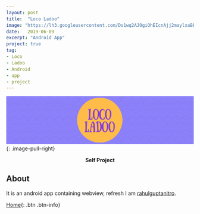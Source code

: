 ```yaml
---
layout: post
title:  "Loco Ladoo"
image: "https://lh3.googleusercontent.com/Ds1wq2AJOgiOhEIcnAjj2maylxaBB0hRlx7PHOa512ZYFpmKTxESkIBTQ2r4exyG5Q=s180-rw"
date:   2019-06-09
excerpt: "Android App"
project: true
tag:
- Loco
- Ladoo
- Android
- app
- project
---
```


![project 1](locoladoo.png)
{: .image-pull-right}

<center><b>Self Project</b></center>

## About 

It is an android app containing webview, refresh
I am [rahulguptanitro](https://github.com/rahulguptanitro/). 

[Home](https://rahulguptanitro.github.io){: .btn .btn-info}
